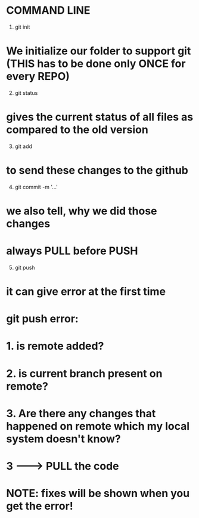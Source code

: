 # COMMAND LINE

1. git init 
# We initialize our folder to support git (THIS has to be done only ONCE for every REPO)
2. git status
# gives the current status of all files as compared to the old version
3. git add <filepath>
# to send these changes to the github
4. git commit -m '...'
# we also tell, why we did those changes

# always PULL before PUSH
 
5. git push
# it can give error at the first time




# git push error:
# 1. is remote added?
# 2. is current branch present on remote?
# 3. Are there any changes that happened on remote which my local system doesn't know?
# 3 ---> PULL the code

# NOTE: fixes will be shown when you get the error!